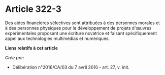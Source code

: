 # Article 322-3

Des aides financières sélectives sont attribuées à des personnes morales et à des personnes physiques pour le développement
de projets d'œuvres expérimentales proposant une écriture novatrice et faisant spécifiquement appel aux technologies
multimédias et numériques.

**Liens relatifs à cet article**

_Créé par_:

  - Délibération n°2016/CA/03 du 7 avril 2016 - art. 27, v. init.
